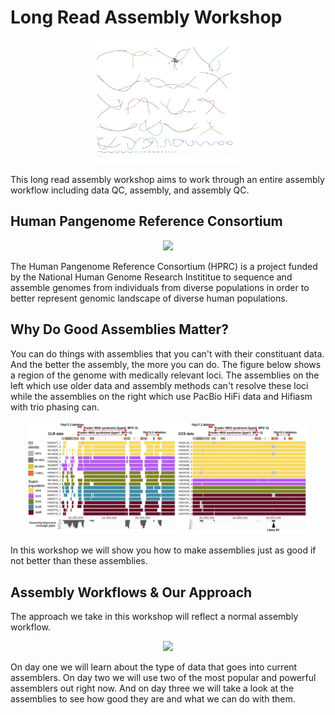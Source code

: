 # Long Read Assembly Workshop

<p align="center">
    <img src="https://github.com/human-pangenomics/hprc-tutorials/blob/GA-workshop/assembly/genomics_aotearoa/images/intro/PAN027_bandage.png?raw=true" width="250"/>
</p>

This long read assembly workshop aims to work through an entire assembly workflow including data QC, assembly, and assembly QC.

## Human Pangenome Reference Consortium

<p align="center">
    <img src="https://s3-us-west-2.amazonaws.com/human-pangenomics/backup/logo-proof-full.png" width="450"/>
</p>

The Human Pangenome Reference Consortium (HPRC) is a project funded by the National Human Genome Research Instititue to sequence and assemble genomes from individuals from diverse populations in order to better represent genomic landscape of diverse human populations.

## Why Do Good Assemblies Matter?

You can do things with assemblies that you can't with their constituant data. And the better the assembly, the more you can do. The figure below shows a region of the genome with medically relevant loci. The assemblies on the left which use older data and assembly methods can't resolve these loci while the assemblies on the right which use PacBio HiFi data and Hifiasm with trio phasing can.

<p align="center">
    <img src="https://github.com/human-pangenomics/hprc-tutorials/blob/GA-workshop/assembly/genomics_aotearoa/images/intro/Porubsky_Gaps_Figure1D.png?raw=true" width="450"/>
</p>


In this workshop we will show you how to make assemblies just as good if not better than these assemblies.

## Assembly Workflows & Our Approach

The approach we take in this workshop will reflect a normal assembly workflow.

<p align="center">
    <img src="https://github.com/human-pangenomics/hprc-tutorials/blob/GA-workshop/assembly/genomics_aotearoa/images/intro/Assembly_Workflow.png?raw=true" width="650"/>
</p>

On day one we will learn about the type of data that goes into current assemblers. On day two we will use two of the most popular and powerful assemblers out right now. And on day three we will take a look at the assemblies to see how good they are and what we can do with them.
